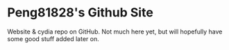 # Peng81828's Github Site
Website &amp; cydia repo on GitHub. Not much here yet, but will hopefully have some good stuff added later on.

